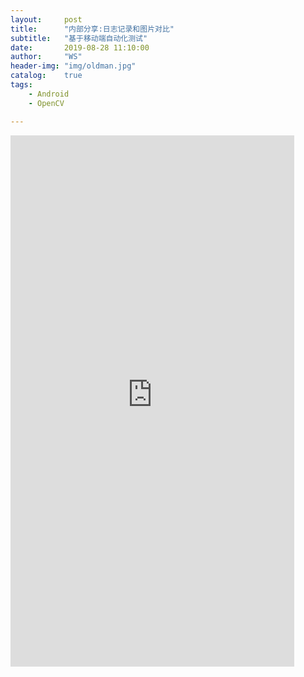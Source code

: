 ```yaml
---
layout:     post
title:      "内部分享:日志记录和图片对比"
subtitle:   "基于移动端自动化测试"
date:       2019-08-28 11:10:00
author:     "WS"
header-img: "img/oldman.jpg"
catalog:    true
tags:
    - Android
    - OpenCV

---
```




 <iframe  
 height=850 
 width=90% 
 src="http://mctool.wangmingchang.com/index/jspay/dashang"  
 frameborder=0  
 allowfullscreen>
 </iframe>

